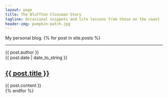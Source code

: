```yaml
---
layout: page
title: The Bluffton Clossman Story
tagline: Occasional snippets and life lessons from those on the coast
header-img: pumpkin-patch.jpg
---
```


My personal blog.
{% for post in site.posts %}
<article class="row" itemscope itemtype="http://schema.org/BlogPosting">
    <div class="col-sm-3 hidden-xs">
        <a itempropr="url" href="{{ BASE_PATH }}{{ post.url }}">
            <span class="fa fa-file-text fa-lg"></span>
        </a>
        <hr class="metaline" />
        <div class="additional-meta">
            <div class="meta-item">
                <span class="fa fa-user"></span>
                <span rel="author" itemprop="author">{{ post.author }}</span>
            </div>
            <div class="meta-item">
                <span class="fa fa-calendar"></span>
                <span rel="author" itemprop="datePublished">{{ post.date | date_to_string }}</span>
            </div>
        </div>
    </div>
    <div class="col-sm-9 content" itemprop="blogPost">
        <h2 class="entry-title" itemprop="title"><a href="{{ BASE_PATH }}{{ post.url }}">{{ post.title }}</a></h2>
        <div class="entry" itemprop="articleBody">
            {{ post.content }}
        </div>
    </div>
</article>
{% endfor %}